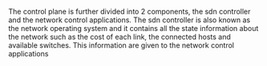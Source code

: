 The control plane is further divided into 2 components, the sdn controller and the network control applications. The sdn controller is also known as the network operating system and it contains all the state information about the network such as the cost of each link, the connected hosts and available switches. This information are given to the network control applications